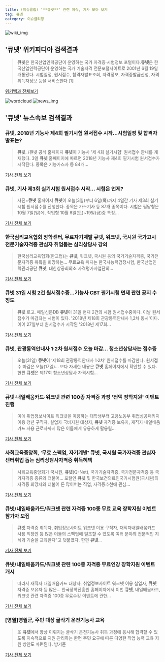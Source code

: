 ```yaml
---
title: (이슈클립) '**큐넷**' 관련 이슈, 기사 모아 보기
tag: 큐넷
category: 이슈클리핑
---
```

![wiki_img](https://user-images.githubusercontent.com/42597476/44503234-41136a80-a6d0-11e8-9071-6fc6418eafe4.png)
## **'**큐넷**'** 위키피디아 검색결과
>**큐넷**은 한국산업인력공단이 운영하는 국가 자격증·시험정보 포털이다.**큐넷**은 한국산업인력공단이 운영하는 국가 기술자격 전문포털사이트로 2001년 6월 19일 개통됐다. 시험일정, 원서접수, 합격자발표조회, 자격정보, 자격증발급신청, 자격취득자정보 등을 서비스한다.[1]

<a href="https://ko.wikipedia.org/wiki/큐넷" target="_blank">위키백과 전체보기</a>

![wordcloud](https://s3.ap-northeast-2.amazonaws.com/lyrics101-wordcloud/2018-09-03-1535936242.png)
![news_img](https://user-images.githubusercontent.com/42597476/44507050-1206f400-a6e4-11e8-8d98-7ffbfebb353f.png)
## **'**큐넷**'** 뉴스속보 검색결과
### **큐넷**, 2018년 기능사 제4회 필기시험 원서접수 시작…시험일정 및 합격자 발표는?

>**큐넷**. /큐넷 공식 홈페이지  **큐넷**이 기능사 '제 4회 실기시험' 원서접수 안내를 게재했다.  3일 **큐넷** 홈페이지에 따르면 2018년 기능사 제4회 필기시험 원서접수가 시작된다.  종목은 기능가스사 등 84개...

<a href="http://www.kyeongin.com/main/view.php?key=20180903000854561" target="_blank">기사 전체 보기</a>

### **큐넷**, 기사 제3회 실기시험 원서접수 시작… 시험은 언제?

>사진=**큐넷** 홈페이지 **큐넷**이 오늘(3일)부터 6일(목)까지 4일간 기사 제3회 실기시험 원서접수를 진행한다. 종목은 가스기사 등 87개 종목이다. 시험은 필답형은 10월 7일(일)에, 작업형 10월 6일(토)~19일(금)중 특정...

<a href="http://edu.donga.com/?p=article&ps=view&at_no=20180903093312297113" target="_blank">기사 전체 보기</a>

### 한국심리교육협회 장학센터, 무료자기계발 **큐넷**, 워크넷, 국시원 국가고시전문기술자격증 관심자 취업돕는 심리상담사 강의

>한국심리교육협회(한교협)는 **큐넷**, 워크넷, 국시원 등의 국가기술자격증, 국가전문자격증 취득을 희망하는... 무료교육 취지는 한국사능력검정시험, 한국산업인력관리공단 **큐넷**, 대한상공회의소 자격평가사업단의...

<a href="http://edu.donga.com/?p=article&ps=view&at_no=20180831164518485799" target="_blank">기사 전체 보기</a>

### **큐넷** 31일 시험 2건 원서접수중…기능사 CBT 필기시험 면제 관련 공지 수정도

>**큐넷** 로고. 매일신문DB **큐넷**이 31일 현재 2건의 시험 원서접수중이다. 이날 원서접수가 마감되는 시험이 있다. '2018년 제18회 관광통역안내사 1,2차 동시'이다. 이어 27일부터 원서접수가 시작된 '2018년 제17회...

<a href="http://news.imaeil.com/Economy/2018083109245590994" target="_blank">기사 전체 보기</a>

### **큐넷**, 관광통역안내사 1·2차 원서접수 오늘 마감… 청소년상담사는 접수중

>오늘(31일) **큐넷**이 ‘제18회 관광통역안내사 1·2차’ 원서접수를 마감한다. 원서접수 마감은 오늘(17일)... 보다 자세한 내용은 **큐넷** 홈페이지에서 확인할 수 있다. 한편 **큐넷**은 제17회 청소년상담사 자격시험...

<a href="http://edu.donga.com/?p=article&ps=view&at_no=20180831093953789799" target="_blank">기사 전체 보기</a>

### **큐넷**·내일배움카드·워크넷 관련 100종 자격증 과정 '전액 장학지원' 이벤트 진행

>이에 취업정보사이트 워크넷을 이용하는 대학생부터 고용노동부 취업성공패키지 이용 청년 구직자, 실업자 국비지원 대상자, **큐넷** 자격증 보유자, 재직자 내일배움카드 사용 근로자까지 많은 이들에게 유용하게 활용될...

<a href="http://www.lecturernews.com/news/articleView.html?idxno=6484" target="_blank">기사 전체 보기</a>

### 사회교육중앙회, ‘무료 스펙업, 자기계발’ **큐넷**, 국시원 국가자격증 관심자 센터취업 돕는 심리상담사자격증 취득혜택

>사회교육중앙회가 국시원, **큐넷**(Q-Net), 국가기술자격증, 국가전문자격증 등 국가자격증 종류와 더불어... 포털인 **큐넷** 및 한국보건의료인국가시험원(국시원)의 자격증 희망자와 더불어 돈 많이버는 직업, 자격증추천에 관심...

<a href="http://www.dailysecu.com/?mod=news&act=articleView&idxno=37953" target="_blank">기사 전체 보기</a>

### **큐넷**/내일배움카드/워크넷 관련 자격증 100종 무료 교육 장학지원 이벤트 참가자 모집

>**큐넷** 자격증 취득자, 취업정보사이트 워크넷 이용 구직자, 재직자내일배움카드 사용 직장인 등 많은 이들의 스팩업에 일조할 수 있도록 여러 분야의 전문적인 지식과 기술을 교육한다"고 덧붙였다. 한편 **큐넷**...

<a href="http://www.gokorea.kr/news/articleView.html?idxno=50557" target="_blank">기사 전체 보기</a>

### **큐넷**/내일배움카드/워크넷 관련 100종 자격증 무료인강 장학지원 이벤트 개시

>따라서 재직자 내일배움카드 대상자, 취업정보사이트 워크넷 이용 실업자, **큐넷** 자격증 보유자 등 많은... 한국장학진흥원 홈페이지에서 이번 **큐넷**, 내일배움카드, 워크넷 관련 자격증 100종 무료수강 이벤트에 관한...

<a href="http://www.unityinfo.co.kr/sub_read.html?uid=27129&section=sc28" target="_blank">기사 전체 보기</a>

### [영월]영월군, 주민 대상 굴삭기 운전기능사 교육

>또 **큐넷**에서 항상 이뤄지는 굴삭기 운전기능사 취득 과정에 응시해 합격할 수 있도록 지속적으로 지원·관리하는 한편 주민 요구에 따른 다양한 직업 능력 교육 지원 방안도 마련된다. 방기준

<a href="http://www.kado.net/?mod=news&act=articleView&idxno=928419" target="_blank">기사 전체 보기</a>


